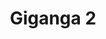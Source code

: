 ---
layout: other-video
permalink: /giganga-2
title: Giganga 2
video_number: 11
release_date: 1993-01-01
description: 
cast: 
video_info:
  - 
video_available: false
medium: puppets
old_cm_description: |
  Dumb sequel. This time takes place on the beach. Again a "Jaws" rip-off.
james_old_star_rating: 1
james_old_number_rating: 1
---